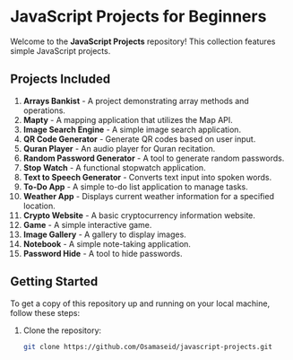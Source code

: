 # JavaScript Projects for Beginners

Welcome to the **JavaScript Projects** repository! This collection features simple JavaScript projects.

## Projects Included

1. **Arrays Bankist** - A project demonstrating array methods and operations.
2. **Mapty** - A mapping application that utilizes the Map API.
3. **Image Search Engine** - A simple image search application.
4. **QR Code Generator** - Generate QR codes based on user input.
5. **Quran Player** - An audio player for Quran recitation.
6. **Random Password Generator** - A tool to generate random passwords.
7. **Stop Watch** - A functional stopwatch application.
8. **Text to Speech Generator** - Converts text input into spoken words.
9. **To-Do App** - A simple to-do list application to manage tasks.
10. **Weather App** - Displays current weather information for a specified location.
11. **Crypto Website** - A basic cryptocurrency information website.
12. **Game** - A simple interactive game.
13. **Image Gallery** - A gallery to display images.
14. **Notebook** - A simple note-taking application.
15. **Password Hide** - A tool to hide passwords.


## Getting Started

To get a copy of this repository up and running on your local machine, follow these steps:

1. Clone the repository:
   ```bash
   git clone https://github.com/Osamaseid/javascript-projects.git
